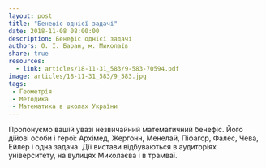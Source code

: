 ```yaml
---
layout: post
title: "Бенефіс однієї задачі"
date: 2018-11-08 08:00:00
description: Бенефіс однієї задачі
authors: О. І. Баран, м. Миколаїв
share: true
resources:
  - link: articles/18-11-31_583/9-583-70594.pdf
image: articles/18-11-31_583/9_583.jpg
tags:
 - Геометрія
 - Методика
 - Математика в школах України
---
```


Пропонуємо вашій увазі незвичайний математичний бенефіс. Його дійові особи і герої: Архімед, Жергонн, Менелай, Піфагор, Фалес, Чева, Ейлер і одна задача. Дії вистави відбуваються в аудиторіях університету, на вулицях Миколаєва і в трамваї.
